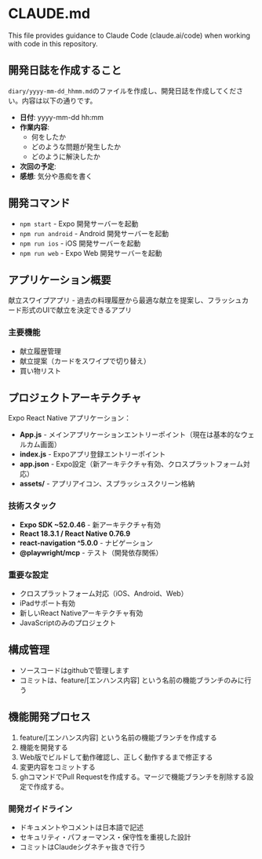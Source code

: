 # CLAUDE.md

This file provides guidance to Claude Code (claude.ai/code) when working with code in this repository.

## 開発日誌を作成すること

`diary/yyyy-mm-dd_hhmm.md`のファイルを作成し、開発日誌を作成してください。内容は以下の通りです。

- **日付**: yyyy-mm-dd hh:mm
- **作業内容**:
  - 何をしたか
  - どのような問題が発生したか
  - どのように解決したか
- **次回の予定**:
- **感想**: 気分や愚痴を書く

## 開発コマンド

- `npm start` - Expo 開発サーバーを起動
- `npm run android` - Android 開発サーバーを起動
- `npm run ios` - iOS 開発サーバーを起動  
- `npm run web` - Expo Web 開発サーバーを起動

## アプリケーション概要

献立スワイプアプリ - 過去の料理履歴から最適な献立を提案し、フラッシュカード形式のUIで献立を決定できるアプリ

### 主要機能
- 献立履歴管理
- 献立提案（カードをスワイプで切り替え）
- 買い物リスト

## プロジェクトアーキテクチャ

Expo React Native アプリケーション：

- **App.js** - メインアプリケーションエントリーポイント（現在は基本的なウェルカム画面）
- **index.js** - Expoアプリ登録エントリーポイント
- **app.json** - Expo設定（新アーキテクチャ有効、クロスプラットフォーム対応）
- **assets/** - アプリアイコン、スプラッシュスクリーン格納

### 技術スタック

- **Expo SDK ~52.0.46** - 新アーキテクチャ有効
- **React 18.3.1 / React Native 0.76.9**
- **react-navigation ^5.0.0** - ナビゲーション
- **@playwright/mcp** - テスト（開発依存関係）

### 重要な設定

- クロスプラットフォーム対応（iOS、Android、Web）
- iPadサポート有効
- 新しいReact Nativeアーキテクチャ有効
- JavaScriptのみのプロジェクト

## 構成管理

- ソースコードはgithubで管理します
- コミットは、feature/[エンハンス内容] という名前の機能ブランチのみに行う

## 機能開発プロセス

1. feature/[エンハンス内容] という名前の機能ブランチを作成する
2. 機能を開発する
3. Web版でビルドして動作確認し、正しく動作するまで修正する
4. 変更内容をコミットする
5. ghコマンドでPull Requestを作成する。マージで機能ブランチを削除する設定で作成する。

### 開発ガイドライン

- ドキュメントやコメントは日本語で記述
- セキュリティ・パフォーマンス・保守性を重視した設計
- コミットはClaudeシグネチャ抜きで行う